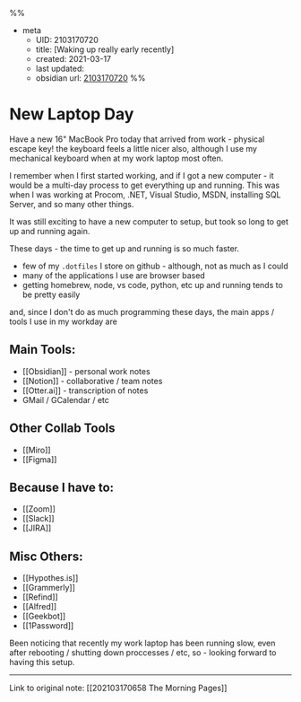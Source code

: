 %%
- meta
	- UID: 2103170720
	- title: [Waking up really early recently]
	- created: 2021-03-17
	- last updated: 
	- obsidian url:  [2103170720](obsidian://open?vault=not-a-robot&file=inbox%2Frefactored%2F2021%2F03%2F2103170720%20-%20New%20Laptop%20Day)
%%
# New Laptop Day

Have a new 16" MacBook Pro today that arrived from work - physical escape key! the keyboard feels a little nicer also, although I use my mechanical keyboard when at my work laptop most often. 

I remember when I first started working, and if I got a new computer - it would be a multi-day process to get everything up and running. This was when I was working at Procom, .NET, Visual Studio, MSDN, installing SQL Server, and so many other things. 

It was still exciting to have a new computer to setup, but took so long to get up and running again. 

These days - the time to get up and running is so much faster.

- few of my `.dotfiles` I store on github - although, not as much as I could
- many of the applications I use are browser based 
- getting homebrew, node, vs code, python, etc up and running tends to be pretty easily

and, since I don't do as much programming these days, the main apps / tools I use in my workday are

## Main Tools:
- [[Obsidian]] - personal work notes
- [[Notion]] - collaborative / team notes
- [[Otter.ai]] - transcription of notes
- GMail / GCalendar / etc 

## Other Collab Tools
- [[Miro]]
- [[Figma]] 

## Because I have to:
- [[Zoom]]
- [[Slack]]
- [[JIRA]]

## Misc Others:
- [[Hypothes.is]]
- [[Grammerly]]
- [[Refind]]
- [[Alfred]]
- [[Geekbot]]
- [[1Password]]

Been noticing that recently my work laptop has been running slow, even after rebooting / shutting down proccesses / etc, so - looking forward to having this setup.

---

Link to original note: [[202103170658 The Morning Pages]]